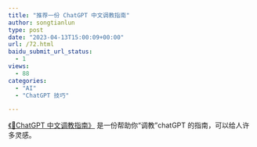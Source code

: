 ```yaml
---
title: "推荐一份 ChatGPT 中文调教指南"
author: songtianlun
type: post
date: "2023-04-13T15:00:09+00:00"
url: /72.html
baidu_submit_url_status:
  - 1
views:
  - 88
categories:
  - "AI"
  - "ChatGPT 技巧"

---
```

<a href=https://chatguide.plexpt.com/ target=_blank  rel=nofollow>《🧠ChatGPT 中文调教指南》</a> 是一份帮助你“调教”chatGPT 的指南，可以给人许多灵感。
